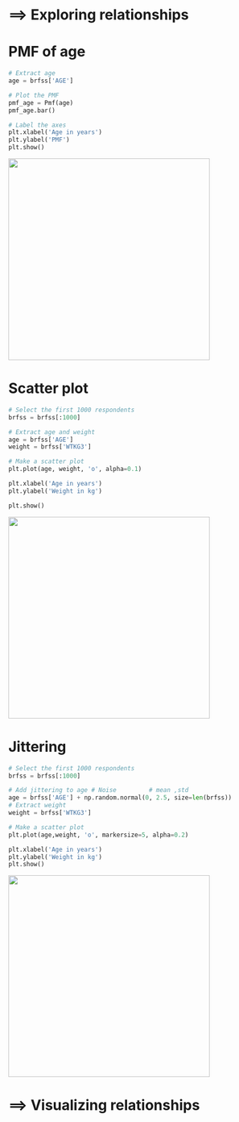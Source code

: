 # ==> Exploring relationships
# PMF of age
```py
# Extract age
age = brfss['AGE']

# Plot the PMF
pmf_age = Pmf(age)
pmf_age.bar()

# Label the axes
plt.xlabel('Age in years')
plt.ylabel('PMF')
plt.show()
```
<img src="https://user-images.githubusercontent.com/51888893/211159968-75a41c65-491e-4f57-9409-e17e71be3da3.png" width=400px>

# Scatter plot
```py
# Select the first 1000 respondents
brfss = brfss[:1000]

# Extract age and weight
age = brfss['AGE']
weight = brfss['WTKG3']

# Make a scatter plot
plt.plot(age, weight, 'o', alpha=0.1)

plt.xlabel('Age in years')
plt.ylabel('Weight in kg')

plt.show()
```
<img src="https://user-images.githubusercontent.com/51888893/211160042-dcf40ba8-4715-4386-a110-0bf55c069d93.png" width=400px>

# Jittering
```py
# Select the first 1000 respondents
brfss = brfss[:1000]

# Add jittering to age # Noise         # mean ,std
age = brfss['AGE'] + np.random.normal(0, 2.5, size=len(brfss))
# Extract weight
weight = brfss['WTKG3']

# Make a scatter plot
plt.plot(age,weight, 'o', markersize=5, alpha=0.2)

plt.xlabel('Age in years')
plt.ylabel('Weight in kg')
plt.show()
```
<img src="https://user-images.githubusercontent.com/51888893/211160333-0ac97ec4-017a-4b46-a005-1f3cc005e2a4.png" width=400px>

# ==> Visualizing relationships
